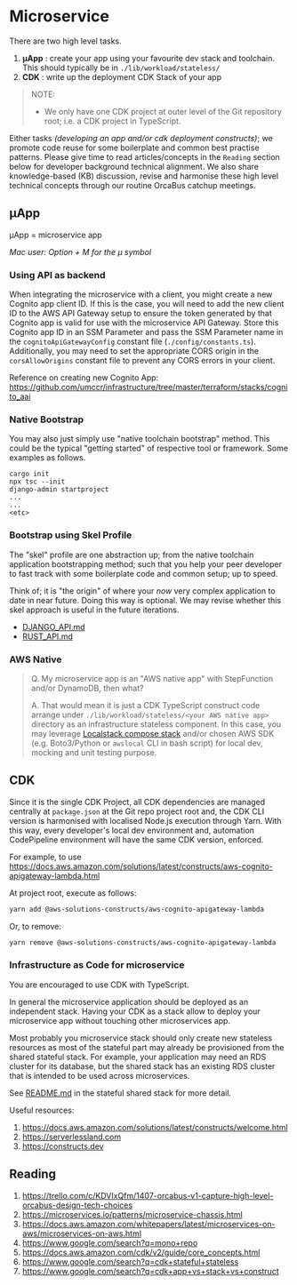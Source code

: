 # Microservice

There are two high level tasks.

1. **µApp** : create your app using your favourite dev stack and toolchain. This should typically be in `./lib/workload/stateless/`
2. **CDK**  : write up the deployment CDK Stack of your app

> NOTE: 
> * We only have one CDK project at outer level of the Git repository root; i.e. a CDK project in TypeScript. 

Either tasks _(developing an app and/or cdk deployment constructs)_; we promote code reuse for some boilerplate and common best practise patterns. Please give time to read articles/concepts in the `Reading` section below for developer background technical alignment. We also share knowledge-based (KB) discussion, revise and harmonise these high level technical concepts through our routine OrcaBus catchup meetings.

## µApp

µApp = microservice app

_Mac user: Option + M for the µ symbol_


### Using API as backend

When integrating the microservice with a client, you might create a new Cognito app client ID. If this is the case, you
will need to add the new client ID to the AWS API Gateway setup to ensure the token generated by that Cognito app is
valid for use with the microservice API Gateway. Store this Cognito app ID in an SSM Parameter and pass the SSM
Parameter name in the  `cognitoApiGatewayConfig` constant file (`./config/constants.ts`). Additionally, you may need to set
the appropriate CORS origin in the `corsAllowOrigins` constant file to prevent any CORS errors in your client.

Reference on creating new Cognito App: <https://github.com/umccr/infrastructure/tree/master/terraform/stacks/cognito_aai>

### Native Bootstrap

You may also just simply use "native toolchain bootstrap" method. This could be the typical "getting started" of respective tool or framework. Some examples as follows.

```
cargo init
npx tsc --init
django-admin startproject
...
...
<etc>
```

### Bootstrap using Skel Profile

The "skel" profile are one abstraction up; from the native toolchain application bootstrapping method; such that you help your peer developer to fast track with some boilerplate code and common setup; up to speed. 

Think of; it is "the origin" of where your _now_ very complex application to date in near future. Doing this way is optional. We may revise whether this skel approach is useful in the future iterations.

- [DJANGO_API.md](DJANGO_API.md)
- [RUST_API.md](RUST_API.md)

### AWS Native

> Q. My microservice app is an "AWS native app" with StepFunction and/or DynamoDB, then what?
> 
> A. That would mean it is just a CDK TypeScript construct code arrange under `./lib/workload/stateless/<your AWS native app>` directory as an infrastructure stateless component. In this case, you may leverage [Localstack compose stack](../../shared/MOCK_AWS.md) and/or chosen AWS SDK (e.g. Boto3/Python or `awslocal` CLI in bash script) for local dev, mocking and unit testing purpose.


## CDK

Since it is the single CDK Project, all CDK dependencies are managed centrally at `package.json` at the Git repo project root and, the CDK CLI version is harmonised with localised Node.js execution through Yarn. With this way, every developer's local dev environment and, automation CodePipeline environment will have the same CDK version, enforced.

For example, to use https://docs.aws.amazon.com/solutions/latest/constructs/aws-cognito-apigateway-lambda.html

At project root, execute as follows:

```sh
yarn add @aws-solutions-constructs/aws-cognito-apigateway-lambda
```

Or, to remove:

```sh
yarn remove @aws-solutions-constructs/aws-cognito-apigateway-lambda
```

### Infrastructure as Code for microservice

You are encouraged to use CDK with TypeScript.

In general the microservice application should be deployed as an independent stack. Having your CDK as a stack allow to deploy
your microservice app without touching other microservices app.

Most probably you microservice stack should only create new stateless resources as most of the stateful part may already
be provisioned from the shared stateful stack. For example, your application may need an RDS cluster for its database,
but the shared stack has an existing RDS cluster that is intended to be used across microservices.

See [README.md](../../lib/workload/stateful/stacks/shared/README.md) in the stateful shared stack for more detail.

Useful resources:

  1. https://docs.aws.amazon.com/solutions/latest/constructs/welcome.html
  2. https://serverlessland.com
  3. https://constructs.dev


## Reading

1. https://trello.com/c/KDVIxQfm/1407-orcabus-v1-capture-high-level-orcabus-design-tech-choices
2. https://microservices.io/patterns/microservice-chassis.html
3. https://docs.aws.amazon.com/whitepapers/latest/microservices-on-aws/microservices-on-aws.html
4. https://www.google.com/search?q=mono+repo
5. https://docs.aws.amazon.com/cdk/v2/guide/core_concepts.html
6. https://www.google.com/search?q=cdk+stateful+stateless
7. https://www.google.com/search?q=cdk+app+vs+stack+vs+construct
